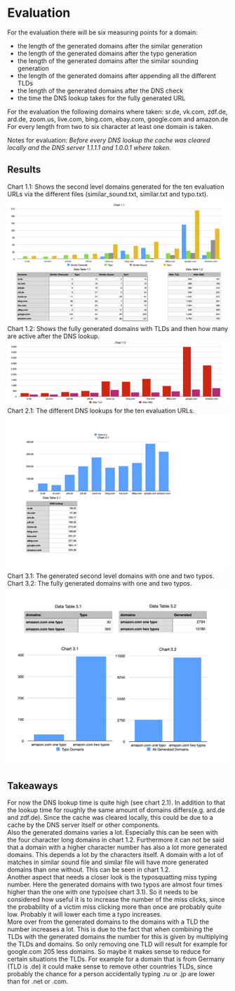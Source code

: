 # Evaluation
For the evaluation there will be six measuring points for a domain: 

* the length of the generated domains after the similar generation
* the length of the generated domains after the typo generation
* the length of the generated domains after the similar sounding generation
* the length of the generated domains after appending all the different TLDs
* the length of the generated domains after the DNS check
* the time the DNS lookup takes for the fully generated URL

For the evaluation the following domains where taken:
sr.de,
vk.com,
zdf.de,
ard.de,
zoom.us,
live.com,
bing.com,
ebay.com,
google.com and
amazon.de
</br >For every length from two to six character at least one domain is taken.

Notes for evaluation:
*Before every DNS lookup the cache was cleared locally and the DNS server 1.1.1.1 and 1.0.0.1 where taken.*

## Results
Chart 1.1: Shows the second level domains generated for the ten evaluation URLs via the different files (similar_sound.txt, similar.txt and typo.txt).
![png](domain_1.png)
</centre>
Chart 1.2: Shows the fully generated domains with TLDs and then how many are active after the DNS lookup.
![png](domain_2.png)
</centre>
Chart 2.1: The different DNS lookups for the ten evaluation URLs.
![png](time.png)
</centre>
Chart 3.1: The generated second level domains with one and two typos.
Chart 3.2: The fully generated domains with one and two typos.
![png](typo.png)
</centre>

## Takeaways
For now the DNS lookup time is quite high (see chart 2.1). In addition to that the lookup time for roughly the same amount of domains differs(e.g. ard.de and zdf.de). Since the cache was cleared locally, this could be due to a cache by the DNS server itself or other components. </br >
Also the generated domains varies a lot. Especially this can be seen with the four character long domains in chart 1.2. Furthermore it can not be said that a domain with a higher character number has also a lot more generated domains. This depends a lot by the characters itself. A domain with a lot of matches in similar sound file and similar file will have more generated domains than one without. This can be seen in chart 1.2.</br >
Another aspect that needs a closer look is the typosquatting miss typing number. Here the generated domains with two typos are almost four times higher than the one with one typo(see chart 3.1). So it needs  to be considered  how useful it is to increase the number of the miss clicks, since  the probability of a victim miss clicking  more than once are probably quite low. Probably it will lower each time a typo increases.</br >
More over from the generated domains to the domains with a TLD the number increases a lot. This is due to the fact that when combining the TLDs with the generated domains the number for this is given by multiplying the TLDs and domains. So only removing one TLD will result for example for google.com 205 less domains. So maybe it makes sense to reduce for certain situations the TLDs. For example for a domain that is from Germany (TLD is .de) it could make sense to remove other countries TLDs, since probably the chance for a person accidentally typing .ru or .jp are lower than for .net or .com.